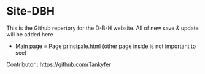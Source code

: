 # Site-DBH

This is the Github repertory for the D-B-H website.
All of new save & update will be added here

- Main page = Page principale.html
(other page inside is not important to see)

Contributor : https://github.com/Tankyfer
